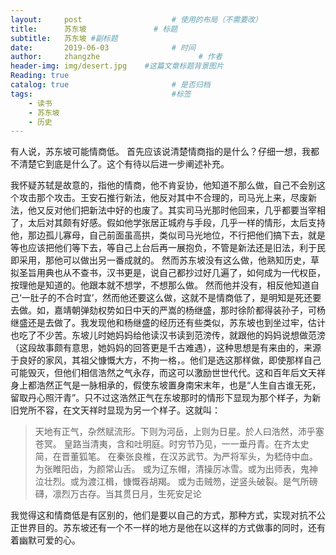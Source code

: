 ```yaml
---
layout:     post                    # 使用的布局（不需要改）
title:      苏东坡               # 标题 
subtitle:   苏东坡 #副标题
date:       2019-06-03              # 时间
author:     zhangzhe                      # 作者
header-img: img/desert.jpg    #这篇文章标题背景图片
Reading: true
catalog: true                       # 是否归档
tags:                               #标签
    - 读书
    - 苏东坡
	- 历史
---
```


有人说，苏东坡可能情商低。
首先应该说清楚情商指的是什么？仔细一想，我都不清楚它到底是什么了。这个有待以后进一步阐述补充。

我怀疑苏轼是故意的，指他的情商，他不肯妥协，他知道不那么做，自己不会别这个攻击那个攻击。王安石推行新法，他反对其中不合理的，司马光上来，尽废新法，他又反对他们把新法中好的也废了。其实司马光那时他回来，几乎都要当宰相了，太后对其颇有好感。假如他学张居正城府与手段，几乎一样的情形，太后支持他，那边孤儿寡母，自己前面虽高拱，类似司马光地位，不行把他们搞下去，就是等也应该把他们等下去，等自己上台后再一展抱负，不管是新法还是旧法，利于民即采用，那他可以做出另一番成就的。
然而苏东坡没有这么做，他熟知历史，草拟圣旨用典也从不查书，汉书更是，说自己都抄过好几遍了，如何成为一代权臣，按理他是知道的。他跟本就不想学，不想那么做。
然而他并没有，相反他知道自己‘一肚子的不合时宜’，然而他还要这么做，这就不是情商低了，是明知是死还要去做。如，嘉靖朝弹劾权势如日中天的严嵩的杨继盛，那时徐阶都得装孙子，可杨继盛还是去做了。我发现他和杨继盛的经历还有些类似，苏东坡也到坐过牢，估计也吃了不少苦。东坡儿时她妈妈给他读汉书读到范滂传，就跟他的妈妈说想做范滂（这段故事颇有意思，她妈妈的回答更是千古难遇），这种思想是有来由的，来源于良好的家风，其祖父慷慨大方，不拘一格，。他们是选这那样做，即使那样自己可能毁灭，但他们相信浩然之气永存，而这可以激励世世代代。这和百年后文天祥身上都浩然正气是一脉相承的，假使东坡置身南宋末年，也是“人生自古谁无死，留取丹心照汗青”。只不过这浩然正气在东坡那时的情形下显现为那个样子，为新旧党所不容，在文天祥时显现为另一个样子。这就叫：

> 天地有正气，杂然赋流形。下则为河岳，上则为日星。於人曰浩然，沛乎塞苍冥。
> 皇路当清夷，含和吐明庭。时穷节乃见，一一垂丹青。在齐太史简，在晋董狐笔。
> 在秦张良椎，在汉苏武节。为严将军头，为嵇侍中血。为张睢阳齿，为颜常山舌。
> 或为辽东帽，清操厉冰雪。或为出师表，鬼神泣壮烈。或为渡江楫，慷慨吞胡羯。
> 或为击贼笏，逆竖头破裂。是气所磅礴，凛烈万古存。当其贯日月，生死安足论

我觉得这和情商低是有区别的，他们是要以自己的方式，那种方式，实现对抗不公正世界目的。苏东坡还有一个不一样的地方是他在以这样的方式做事的同时，还有着幽默可爱的心。